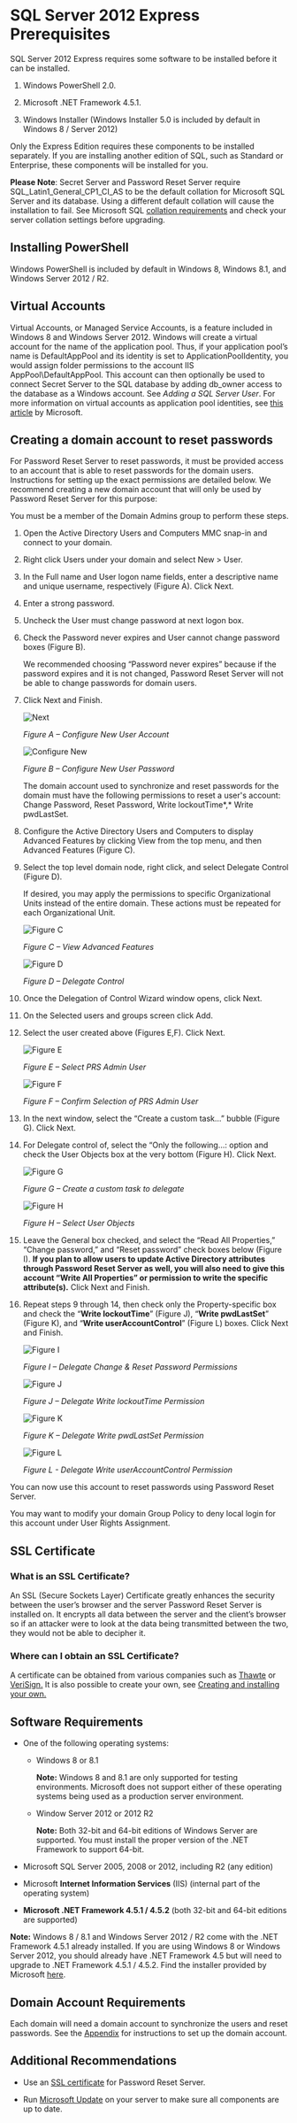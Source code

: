 [title]: # (SQL Server 2012)
[tags]: # (requirements)
[priority]: # (102)
# SQL Server 2012 Express Prerequisites

SQL Server 2012 Express requires some software to be installed before it can be installed.

1. Windows PowerShell 2.0.

2. Microsoft .NET Framework 4.5.1.

3. Windows Installer (Windows Installer 5.0 is included by default in Windows 8 / Server 2012)

Only the Express Edition requires these components to be installed separately. If you are installing another edition of SQL, such as Standard or Enterprise, these components will be installed for you.

**Please Note**: Secret Server and Password Reset Server require SQL_Latin1_General_CP1_CI_AS to be the default collation for Microsoft SQL Server and its database. Using a different default collation will cause the installation to fail. See Microsoft SQL [collation requirements](https://docs.microsoft.com/en-us/sql/relational-databases/collations/collation-and-unicode-support?view=sql-server-ver15) and check your server collation settings before upgrading.

## Installing PowerShell

Windows PowerShell is included by default in Windows 8, Windows 8.1, and Windows Server 2012 / R2.

## Virtual Accounts

Virtual Accounts, or Managed Service Accounts, is a feature included in Windows 8 and Windows Server 2012. Windows will create a virtual account for the name of the application pool. Thus, if your application pool’s name is DefaultAppPool and its identity is set to ApplicationPoolIdentity, you would assign folder permissions to the account IIS AppPool\\DefaultAppPool. This account can then optionally be used to connect Secret Server to the SQL database by adding db_owner access to the database as a Windows account. See *Adding a SQL Server User*. For more information on virtual accounts as application pool identities, see [this article](http://www.iis.net/learn/manage/configuring-security/application-pool-identities) by Microsoft.

## Creating a domain account to reset passwords

For Password Reset Server to reset passwords, it must be provided access to an account that is able to reset passwords for the domain users. Instructions for setting up the exact permissions are detailed below. We recommend creating a new domain account that will only be used by Password Reset Server for this purpose:

You must be a member of the Domain Admins group to perform these steps.

1. Open the Active Directory Users and Computers MMC snap-in and connect to your domain.

2. Right click Users under your domain and select New \> User.

3. In the Full name and User logon name fields, enter a descriptive name and unique username, respectively (Figure A). Click Next.

4. Enter a strong password.

5. Uncheck the User must change password at next logon box.

6. Check the Password never expires and User cannot change password boxes (Figure B).

   We recommended choosing “Password never expires” because if the password expires and it is not changed, Password Reset Server will not be able to change passwords for domain users.

7. Click Next and Finish.

   ![Next](images/appendix-1.png)

   *Figure A – Configure New User Account*

   ![Configure New](images/appendix-2.png)

   *Figure B – Configure New User Password*

   The domain account used to synchronize and reset passwords for the domain must have the following permissions to reset a user's account: Change Password, Reset Password, Write lockoutTime*,* Write pwdLastSet.

8. Configure the Active Directory Users and Computers to display Advanced Features by clicking View from the top menu, and then Advanced Features (Figure C).

9. Select the top level domain node, right click, and select Delegate Control (Figure D).

   If desired, you may apply the permissions to specific Organizational Units instead of the entire domain. These actions must be repeated for each Organizational Unit.

   ![Figure C](images/appendix-3.png)

   *Figure C – View Advanced Features*

   ![Figure D](images/appendix-4.png)

   *Figure D – Delegate Control*

10. Once the Delegation of Control Wizard window opens, click Next.

11. On the Selected users and groups screen click Add.

12. Select the user created above (Figures E,F). Click Next.

      ![Figure E](images/appendix-5.png)

      *Figure E – Select PRS Admin User*

      ![Figure F](images/appendix-6.png)

      *Figure F – Confirm Selection of PRS Admin User*

13. In the next window, select the “Create a custom task…” bubble (Figure G). Click Next.

14. For Delegate control of, select the “Only the following…: option and check the User Objects box at the very bottom (Figure H). Click Next.

      ![Figure G](images/appendix-7.png)

      *Figure G – Create a custom task to delegate*

      ![Figure H](images/appendix-8.png)

      *Figure H – Select User Objects*

15. Leave the General box checked, and select the “Read All Properties,” “Change password,” and “Reset password” check boxes below (Figure I). **If you plan to allow users to update Active Directory attributes through Password Reset Server as well, you will also need to give this account “Write All Properties” or permission to write the specific attribute(s).** Click Next and Finish.

16. Repeat steps 9 through 14, then check only the Property-specific box and check the “**Write lockoutTime**” (Figure J), “**Write pwdLastSet**” (Figure K), and “**Write userAccountControl**” (Figure L) boxes. Click Next and Finish.

      ![Figure I](images/appendix-9.png)

      *Figure I – Delegate Change & Reset Password Permissions*

      ![Figure J](images/appendix-10.png)

      *Figure J – Delegate Write lockoutTime Permission*

      ![Figure K](images/appendix-11.png)

      *Figure K – Delegate Write pwdLastSet Permission*

      ![Figure L](images/appendix-12.png)

      *Figure L - Delegate Write userAccountControl Permission*

You can now use this account to reset passwords using Password Reset Server.

You may want to modify your domain Group Policy to deny local login for this account under User Rights Assignment.

## SSL Certificate

### What is an SSL Certificate?

An SSL (Secure Sockets Layer) Certificate greatly enhances the security between the user’s browser and the server Password Reset Server is installed on. It encrypts all data between the server and the client’s browser so if an attacker were to look at the data being transmitted between the two, they would not be able to decipher it.

### Where can I obtain an SSL Certificate?

A certificate can be obtained from various companies such as [Thawte](http://www.thawte.com/) or [VeriSign.](http://www.verisign.com/) It is also possible to create your own, see [Creating and installing your own.](https://updates.thycotic.net/link.ashx?SSSelfSignedCertificate)

## Software Requirements

- One of the following operating systems:

    - Windows 8 or 8.1

       **Note:** Windows 8 and 8.1 are only supported for testing environments. Microsoft does not support either of these operating systems being used as a production server environment.

    - Window Server 2012 or 2012 R2

      **Note:** Both 32-bit and 64-bit editions of Windows Server are supported. You must install the proper version of the .NET Framework to support 64-bit.

- Microsoft SQL Server 2005, 2008 or 2012, including R2 (any edition)

- Microsoft **Internet Information Services** (IIS) (internal part of the operating system)

- **Microsoft .NET Framework 4.5.1 / 4.5.2** (both 32-bit and 64-bit editions are supported)

**Note:** Windows 8 / 8.1 and Windows Server 2012 / R2 come with the .NET Framework 4.5.1 already installed. If you are using Windows 8 or Windows Server 2012, you should already have .NET Framework 4.5 but will need to upgrade to .NET Framework 4.5.1 / 4.5.2. Find the installer provided by Microsoft [here](http://www.microsoft.com/en-us/download/details.aspx?id=40779).

## Domain Account Requirements

Each domain will need a domain account to synchronize the users and reset passwords. See the [Appendix](../appendix/index.md) for instructions to set up the domain account.

## Additional Recommendations

- Use an [SSL certificate](../appendix/index.md#ssl_certificate) for Password Reset Server.

- Run [Microsoft Update](http://update.microsoft.com/) on your server to make sure all components are up to date.